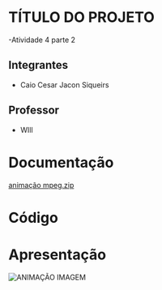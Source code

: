 # TÍTULO DO PROJETO

-Atividade 4 parte 2

## Integrantes

- Caio Cesar Jacon Siqueirs

## Professor

- WIll

# Documentação

[animação mpeg.zip](https://github.com/user-attachments/files/18083107/animacao.mpeg.zip)

# Código

# Apresentação

![ANIMAÇÃO IMAGEM](https://github.com/user-attachments/assets/873c2c48-5a1a-4fee-91bb-878a384b691b)
